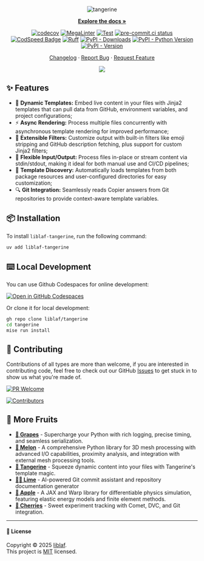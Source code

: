 <div align="center" markdown><a name="readme-top"></a>

![tangerine](https://socialify.git.ci/liblaf/tangerine/image?description=1&forks=1&issues=1&language=1&logo=https%3A%2F%2Fraw.githubusercontent.com%2Fmicrosoft%2Ffluentui-emoji%2Frefs%2Fheads%2Fmain%2Fassets%2FTangerine%2F3D%2Ftangerine_3d.png&name=1&owner=1&pattern=Transparent&pulls=1&stargazers=1&theme=Auto)

**[Explore the docs »](https://liblaf.github.io/tangerine/)**

<!-- tangerine-start: badges/python.md -->

[![codecov](https://codecov.io/gh/liblaf/tangerine/graph/badge.svg)](https://codecov.io/gh/liblaf/tangerine)
[![MegaLinter](https://github.com/liblaf/tangerine/actions/workflows/mega-linter.yaml/badge.svg)](https://github.com/liblaf/tangerine/actions/workflows/mega-linter.yaml)
[![Test](https://github.com/liblaf/tangerine/actions/workflows/test.yaml/badge.svg)](https://github.com/liblaf/tangerine/actions/workflows/test.yaml)
[![pre-commit.ci status](https://results.pre-commit.ci/badge/github/liblaf/tangerine/main.svg)](https://results.pre-commit.ci/latest/github/liblaf/tangerine/main)
[![CodSpeed Badge](https://img.shields.io/endpoint?url=https://codspeed.io/badge.json)](https://codspeed.io/liblaf/tangerine)
[![Ruff](https://img.shields.io/endpoint?url=https://raw.githubusercontent.com/astral-sh/ruff/main/assets/badge/v2.json)](https://github.com/astral-sh/ruff)
[![PyPI - Downloads](https://img.shields.io/pypi/dm/liblaf-tangerine?logo=PyPI&label=Downloads)](https://pypi.org/project/liblaf-tangerine)
[![PyPI - Python Version](https://img.shields.io/pypi/pyversions/liblaf-tangerine?logo=Python&label=Python)](https://pypi.org/project/liblaf-tangerine)
[![PyPI - Version](https://img.shields.io/pypi/v/liblaf-tangerine?logo=PyPI&label=PyPI)](https://pypi.org/project/liblaf-tangerine)

<!-- tangerine-end -->

[Changelog](https://github.com/liblaf/tangerine/blob/main/CHANGELOG.md) · [Report Bug](https://github.com/liblaf/tangerine/issues) · [Request Feature](https://github.com/liblaf/tangerine/issues)

![](https://raw.githubusercontent.com/andreasbm/readme/master/assets/lines/rainbow.png)

</div>

## ✨ Features

- 🍊 **Dynamic Templates:** Embed live content in your files with Jinja2 templates that can pull data from GitHub, environment variables, and project configurations;
- ⚡ **Async Rendering:** Process multiple files concurrently with asynchronous template rendering for improved performance;
- 🔧 **Extensible Filters:** Customize output with built-in filters like emoji stripping and GitHub description fetching, plus support for custom Jinja2 filters;
- 📁 **Flexible Input/Output:** Process files in-place or stream content via stdin/stdout, making it ideal for both manual use and CI/CD pipelines;
- 🧩 **Template Discovery:** Automatically loads templates from both package resources and user-configured directories for easy customization;
- 🔍 **Git Integration:** Seamlessly reads Copier answers from Git repositories to provide context-aware template variables.

## 📦 Installation

To install `liblaf-tangerine`, run the following command:

```bash
uv add liblaf-tangerine
```

## ⌨️ Local Development

You can use Github Codespaces for online development:

[![Open in GitHub Codespaces](https://github.com/codespaces/badge.svg)](https://codespaces.new/liblaf/tangerine)

Or clone it for local development:

```bash
gh repo clone liblaf/tangerine
cd tangerine
mise run install
```

## 🤝 Contributing

Contributions of all types are more than welcome, if you are interested in contributing code, feel free to check out our GitHub [Issues](https://github.com/liblaf/tangerine/issues) to get stuck in to show us what you're made of.

[![PR Welcome](https://img.shields.io/badge/%F0%9F%A4%AF%20PR%20WELCOME-%E2%86%92-ffcb47?labelColor=black&style=for-the-badge)](https://github.com/liblaf/tangerine/pulls)

[![Contributors](https://contrib.nn.ci/api?repo=liblaf/tangerine)](https://github.com/liblaf/tangerine/graphs/contributors)

## 🔗 More Fruits

<!-- tangerine-start: projects/fruits.md -->

- **[🍇 Grapes](https://github.com/liblaf/grapes)** - Supercharge your Python with rich logging, precise timing, and seamless serialization.
- **[🍉 Melon](https://github.com/liblaf/melon)** - A comprehensive Python library for 3D mesh processing with advanced I/O capabilities, proximity analysis, and integration with external mesh processing tools.
- **[🍊 Tangerine](https://github.com/liblaf/tangerine)** - Squeeze dynamic content into your files with Tangerine's template magic.
- **[🍋‍🟩 Lime](https://github.com/liblaf/lime)** - AI-powered Git commit assistant and repository documentation generator
- **[🍎 Apple](https://github.com/liblaf/apple)** - A JAX and Warp library for differentiable physics simulation, featuring elastic energy models and finite element methods.
- **[🍒 Cherries](https://github.com/liblaf/cherries)** - Sweet experiment tracking with Comet, DVC, and Git integration.
<!-- tangerine-end -->

---

#### 📝 License

Copyright © 2025 [liblaf](https://github.com/liblaf). <br />
This project is [MIT](https://github.com/liblaf/tangerine/blob/main/LICENSE) licensed.
